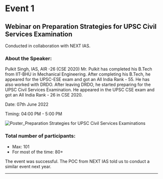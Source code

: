 # Event 1
## Webinar on Preparation Strategies for UPSC Civil Services Examination

Conducted in collaboration with NEXT IAS.

### About the Speaker:
<p> Pulkit Singh, IAS, AIR -26 (CSE 2020)
Mr. Pulkit has completed his B.Tech from IIT-BHU in Mechanical Engineering. After completing his B.Tech, he appeared for the UPSC-ESE exam and got an All India Rank - 55. He has also worked with DRDO. After leaving DRDO, he started preparing for the UPSC Civil Services Examination. He appeared in the UPSC CSE exam and got an All India Rank - 26 in CSE 2020. </p>

Date: 07th June 2022

Timing: 04:00 PM - 5:00 PM

![Poster_Preparation Strategies for UPSC Civil Services Examinations](https://drive.google.com/uc?export=view&id=1hq555I1Sz_ALY3-MonrmZ0WfH-xLzj6e)

### Total number of participants: 
* Max: 101
* For most of the time: 80+

The event was successful. The POC from NEXT IAS told us to conduct a similar event next year.

---
